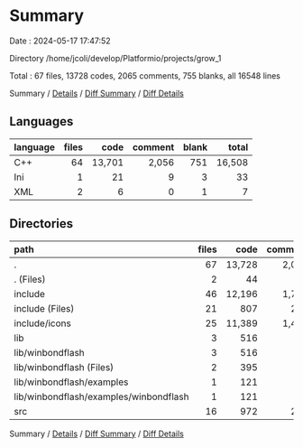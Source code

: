 # Summary

Date : 2024-05-17 17:47:52

Directory /home/jcoli/develop/Platformio/projects/grow_1

Total : 67 files,  13728 codes, 2065 comments, 755 blanks, all 16548 lines

Summary / [Details](details.md) / [Diff Summary](diff.md) / [Diff Details](diff-details.md)

## Languages
| language | files | code | comment | blank | total |
| :--- | ---: | ---: | ---: | ---: | ---: |
| C++ | 64 | 13,701 | 2,056 | 751 | 16,508 |
| Ini | 1 | 21 | 9 | 3 | 33 |
| XML | 2 | 6 | 0 | 1 | 7 |

## Directories
| path | files | code | comment | blank | total |
| :--- | ---: | ---: | ---: | ---: | ---: |
| . | 67 | 13,728 | 2,065 | 755 | 16,548 |
| . (Files) | 2 | 44 | 75 | 31 | 150 |
| include | 46 | 12,196 | 1,702 | 357 | 14,255 |
| include (Files) | 21 | 807 | 210 | 216 | 1,233 |
| include/icons | 25 | 11,389 | 1,492 | 141 | 13,022 |
| lib | 3 | 516 | 67 | 78 | 661 |
| lib/winbondflash | 3 | 516 | 67 | 78 | 661 |
| lib/winbondflash (Files) | 2 | 395 | 45 | 70 | 510 |
| lib/winbondflash/examples | 1 | 121 | 22 | 8 | 151 |
| lib/winbondflash/examples/winbondflash | 1 | 121 | 22 | 8 | 151 |
| src | 16 | 972 | 221 | 289 | 1,482 |

Summary / [Details](details.md) / [Diff Summary](diff.md) / [Diff Details](diff-details.md)